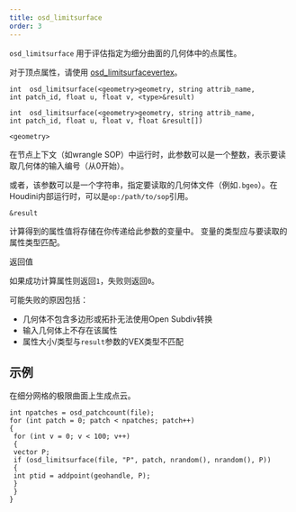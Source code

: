 ```yaml
---
title: osd_limitsurface
order: 3
---
```

`osd_limitsurface` 用于评估指定为细分曲面的几何体中的点属性。

对于顶点属性，请使用 [osd_limitsurfacevertex](./osd_limitsurfacevertex "使用Open Subdiv在细分极限曲面上评估顶点属性")。

`int  osd_limitsurface(<geometry>geometry, string attrib_name, int patch_id, float u, float v, <type>&result)`

`int  osd_limitsurface(<geometry>geometry, string attrib_name, int patch_id, float u, float v, float &result[])`

`<geometry>`

在节点上下文（如wrangle SOP）中运行时，此参数可以是一个整数，表示要读取几何体的输入编号（从0开始）。

或者，该参数可以是一个字符串，指定要读取的几何体文件（例如`.bgeo`）。在Houdini内部运行时，可以是`op:/path/to/sop`引用。

`&result`

计算得到的属性值将存储在你传递给此参数的变量中。
变量的类型应与要读取的属性类型匹配。

返回值

如果成功计算属性则返回`1`，失败则返回`0`。

可能失败的原因包括：

- 几何体不包含多边形或拓扑无法使用Open Subdiv转换
- 输入几何体上不存在该属性
- 属性大小/类型与`result`参数的VEX类型不匹配

## 示例

在细分网格的极限曲面上生成点云。

```vex
int npatches = osd_patchcount(file);
for (int patch = 0; patch < npatches; patch++)
{
 for (int v = 0; v < 100; v++)
 {
 vector P;
 if (osd_limitsurface(file, "P", patch, nrandom(), nrandom(), P))
 {
 int ptid = addpoint(geohandle, P);
 }
 }
}

```
